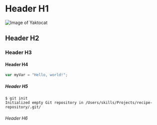 # Header H1
![Image of Yaktocat](https://octodex.github.com/images/yaktocat.png)
## Header H2
### Header H3
#### Header H4
``` javascript
var myVar = "Hello, world!";
```
##### Header H5
```
$ git init
Initialized empty Git repository in /Users/skills/Projects/recipe-repository/.git/
```
###### Header H6
